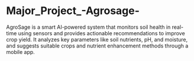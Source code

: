# Major_Project_-Agrosage-
AgroSage is a smart AI-powered system that monitors soil health in real-time using sensors and provides actionable recommendations to improve crop yield. It analyzes key parameters like soil nutrients, pH, and moisture, and suggests suitable crops and nutrient enhancement methods through a mobile app.
